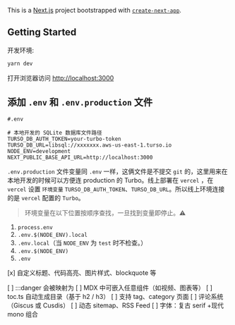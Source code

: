 This is a [Next.js](https://nextjs.org) project bootstrapped with [`create-next-app`](https://nextjs.org/docs/app/api-reference/cli/create-next-app).

## Getting Started

开发环境:

```bash
yarn dev
```

打开浏览器访问 [http://localhost:3000](http://localhost:3000)

## 添加 `.env` 和 `.env.production` 文件

```shell
#.env

# 本地开发的 SQLite 数据库文件路径
TURSO_DB_AUTH_TOKEN=your-turbo-token
TURSO_DB_URL=libsql://xxxxxxx.aws-us-east-1.turso.io
NODE_ENV=development
NEXT_PUBLIC_BASE_API_URL=http://localhost:3000
```

`.env.production` 文件变量同 `.env` 一样，这俩文件是不提交 `git` 的，这里用来在本地开发的时候可以方便连 production 的 Turbo。线上部署在 `vercel` ，在 `vercel` 设置 `环境变量` `TURSO_DB_AUTH_TOKEN`、`TURSO_DB_URL`。所以线上环境连接的是 `vercel` 配置的 `Turbo`。

> 环境变量在以下位置按顺序查找，一旦找到变量即停止。⚠️

1. `process.env`
2. `.env.$(NODE_ENV).local`
3. `.env.local`（当 `NODE_ENV` 为 `test` 时不检查。）
4. `.env.$(NODE_ENV)`
5. `.env`

[x] 自定义标题、代码高亮、图片样式、blockquote 等

[ ] :::danger 会被映射为
[ ] MDX 中可嵌入任意组件（如视频、图表等）
[ ] toc.ts 自动生成目录（基于 h2 / h3）
[ ] 支持 tag、category 页面
[ ] 评论系统（Giscus 或 Cusdis）
[ ] 动态 sitemap、RSS Feed
[ ] 字体：复古 serif +现代 mono 组合

